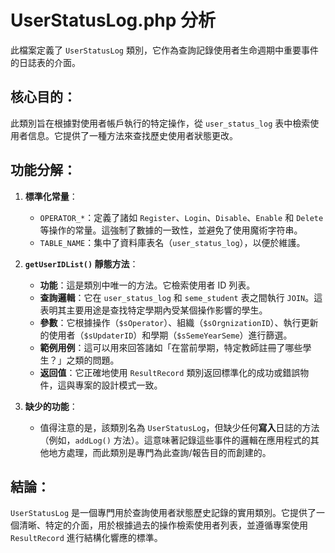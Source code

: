 # UserStatusLog.php 分析

此檔案定義了 `UserStatusLog` 類別，它作為查詢記錄使用者生命週期中重要事件的日誌表的介面。

## 核心目的：

此類別旨在根據對使用者帳戶執行的特定操作，從 `user_status_log` 表中檢索使用者信息。它提供了一種方法來查找歷史使用者狀態更改。

## 功能分解：

1.  **標準化常量**：
    *   `OPERATOR_*`：定義了諸如 `Register`、`Login`、`Disable`、`Enable` 和 `Delete` 等操作的常量。這強制了數據的一致性，並避免了使用魔術字符串。
    *   `TABLE_NAME`：集中了資料庫表名（`user_status_log`），以便於維護。

2.  **`getUserIDList()` 靜態方法**：
    *   **功能**：這是類別中唯一的方法。它檢索使用者 ID 列表。
    *   **查詢邏輯**：它在 `user_status_log` 和 `seme_student` 表之間執行 `JOIN`。這表明其主要用途是查找特定學期內受某個操作影響的學生。
    *   **參數**：它根據操作（`$sOperator`）、組織（`$sOrgnizationID`）、執行更新的使用者（`$sUpdaterID`）和學期（`$sSemeYearSeme`）進行篩選。
    *   **範例用例**：這可以用來回答諸如「在當前學期，特定教師註冊了哪些學生？」之類的問題。
    *   **返回值**：它正確地使用 `ResultRecord` 類別返回標準化的成功或錯誤物件，這與專案的設計模式一致。

3.  **缺少的功能**：
    *   值得注意的是，該類別名為 `UserStatusLog`，但缺少任何**寫入**日誌的方法（例如，`addLog()` 方法）。這意味著記錄這些事件的邏輯在應用程式的其他地方處理，而此類別是專門為此查詢/報告目的而創建的。

## 結論：

`UserStatusLog` 是一個專門用於查詢使用者狀態歷史記錄的實用類別。它提供了一個清晰、特定的介面，用於根據過去的操作檢索使用者列表，並遵循專案使用 `ResultRecord` 進行結構化響應的標準。
